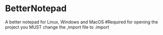 # BetterNotepad
A better notepad for Linux, Windows and MacOS
#Required for opening the project
you MUST change the ,import file to .import
